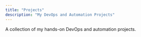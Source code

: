 ```yaml
---
title: "Projects"
description: "My DevOps and Automation Projects"
---
```


A collection of my hands-on DevOps and automation projects.
